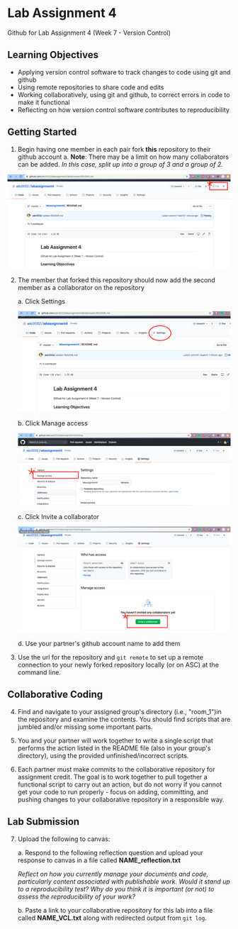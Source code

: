 # Lab Assignment 4
Github for Lab Assignment 4 (Week 7 - Version Control)


## Learning Objectives 

- Applying version control software to track changes to code using git and github
- Using remote repositories to share code and edits 
- Working collaboratively, using git and github, to correct errors in code to make it functional 
- Reflecting on how version control software contributes to reproducibility 

## Getting Started

1. Begin having one member in each pair fork **this** repository to their github account
    a. **Note**: There may be a limit on how many collaborators can be added. *In this case, split up into a group of 3 and a group of 2.* 

![Forking A Repo](/images/forkrepo.png)

2. The member that forked this repository should now add the second member as a collaborator on the repository 

    a. Click Settings
    
    ![Settings Menu](/images/settings.png)
    
    b. Click Manage access
    
    ![Manage Access](/images/manageaccess.png)
    
    c. Click Invite a collaborator
    
    ![Inviting a Collaborator](/images/Invitecollab.png)
    
    d. Use your partner's github account name to add them
    
3. Use the url for the repository and `git remote` to set up a remote connection to your newly forked repository locally (or on ASC) at the command line.

## Collaborative Coding

4. Find and navigate to your assigned group's directory (i.e., "room_1")in the repository and examine the contents. You should find scripts that are jumbled and/or missing some important parts. 

5. You and your partner will work together to write a single script that performs the action listed in the README file (also in your group's directory), using the provided unfinished/incorrect scripts. 

6. Each partner must make commits to the collaborative repository for assignment credit. The goal is to work together to pull together a functional script to carry out an action, but do not worry if you cannot get your code to run properly - focus on adding, committing, and pushing changes to your collaborative repository in a responsible way. 

## Lab Submission

7. Upload the following to canvas:

    a. Respond to the following reflection question and upload your response to canvas in a file called **NAME_reflection.txt**
    
    *Reflect on how you currently manage your documents and code, particularly content associated with publishable work. Would it stand up to a reproducibility     test? Why do you think it is important (or not) to assess the reproducibility of your work?*
    
    b. Paste a link to your collaborative repository for this lab into a file called **NAME_VCL.txt** along with redirected output from `git log`. 
    
